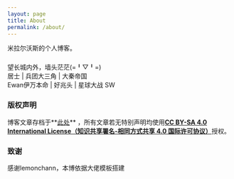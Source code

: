 ```yaml
---
layout: page
title: About
permalink: /about/
---
```


米拉尔沃斯的个人博客。

### 

望长城内外，墙头茫茫(=╹▽╹=)  
居士 | 兵团大三角 | 大秦帝国  
Ewan伊万本命 | 好兆头 | 星球大战 SW



### 版权声明

博客文章存档于**[此处](https://github.com/miralworth/miralworth.github.io/tree/master/_posts)** ，所有文章若无特别声明均使用[**CC BY-SA 4.0 International License（知识共享署名-相同方式共享 4.0 国际许可协议）**](http://creativecommons.org/licenses/by-sa/4.0/)授权。

### 致谢
感谢lemonchann，本博依据大佬模板搭建
